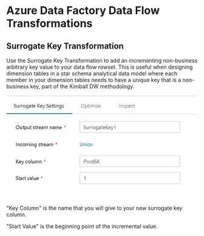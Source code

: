 # Azure Data Factory Data Flow Transformations

## Surrogate Key Transformation

Use the Surrogate Key Transformation to add an incrementing non-business arbitrary key value to your data flow rowset. This is useful when designing dimension tables in a star schema analytical data model where each member in your dimension tables needs to have a unique key that is a non-business key, part of the Kimball DW methodology.

![Surrogate Key Transform](../images/surrogate.png "Surrogate Key Transformation")

"Key Column" is the name that you will give to your new surrogate key column.

"Start Value" is the beginning point of the incremental value.
